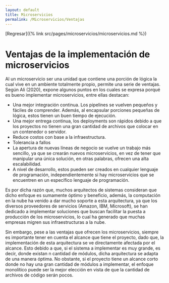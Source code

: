 ```yaml
---
layout: default
title: Microservicios
permalink: /Microservicios/Ventajas
---
```


[Regresar]({% link src/pages/microservicios/microservicios.md %})

# Ventajas de la implementación de microservicios
Al un microservicio ser una unidad que contiene una porción de lógica la cual vive en un ambiente totalmente propio, permite una serie de ventajas. Según Ali (2020), expone algunos puntos en los cuales se expresa porqué es bueno implementar microservicios, entre ellas destacan:
- Una mejor integración continua. Los pipelines se vuelven pequeños y fáciles de comprender. Además, al encapsular porciones pequeñas de lógica, estos tienen un buen tiempo de ejecución.
- Una mejor entrega continua, los deployments son rápidos debido a que los proyectos no tienen una gran cantidad de archivos que colocar en un contenedor o servidor.
- Reduce costos con base a la infraestructura. 
- Tolerancia a fallos
- La apertura de nuevas líneas de negocio se vuelve un trabajo más sencillo, ya que se crearán nuevos microservicios, en vez de tener que manipular una única solución, en otras palabras, ofrecen una alta escalabilidad.
- A nivel de desarrollo, estos pueden ser creados en cualquier lenguaje de programación, independientemente si hay microservicios que se encuentren en un específico lenguaje de programación.

Es por dicha razón que, muchos arquitectos de sistemas consideran que dicho enfoque es sumamente óptimo y beneficio, además, la computación en la nube ha venido a dar mucho soporte a esta arquitectura, ya que los diversos proveedores de servicios (Amazon, IBM, Microsoft), se han dedicado a implementar soluciones que buscan facilitar la puesta a producción de los microservicios, lo cual ha generado que muchas empresas migren sus infraestructuras a la nube.

Sin embargo, pese a las ventajas que ofrecen los microservicios, siempre es importante tener en cuenta el alcance que tiene el proyecto, dado que, la implementación de esta arquitectura se ve directamente afectada por el alcance. Esto debido a que, si el sistema a implementar es muy grande, es decir, donde existan n cantidad de módulos, dicha arquitectura se adapta de una manera óptima. No obstante, si el proyecto tiene un alcance corto donde no hay una gran cantidad de módulos a implementar, el enfoque monolítico puede ser la mejor elección en vista de que la cantidad de archivos de código serán pocos.
